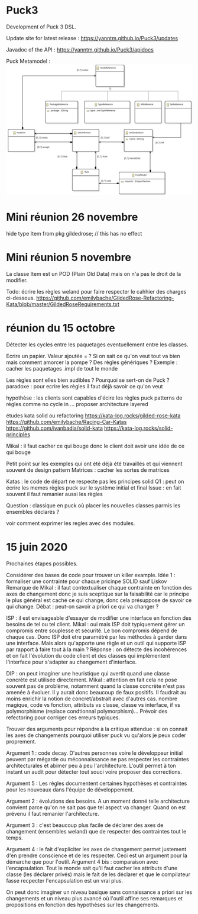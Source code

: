 # Puck3
Development of Puck 3 DSL.

Update site for latest release : https://yanntm.github.io/Puck3/updates

Javadoc of the API : https://yanntm.github.io/Puck3/apidocs

Puck Metamodel : ![Metamodel](metamodel.jpg)

# Mini réunion 26 novembre
hide type Item  from pkg gildedrose; // this has no effect




# Mini réunion 5 novembre
La classe Item est un POD (Plain Old Data) mais on n'a pas le droit de la modifier.

Todo: écrire les règles weland pour faire respecter le cahhier des charges ci-dessous.
https://github.com/emilybache/GildedRose-Refactoring-Kata/blob/master/GildedRoseRequirements.txt


# réunion du 15 octobre

Détecter les cycles entre les paquetages eventuellement entre les classes.

Ecrire un papier. Valeur ajoutée = ?
Si on sait ce qu'on veut tout va bien mais comment amorcer la pompe ?
Des règles génériques ?
Exemple : cacher les paquetages .impl de tout le monde

Les règles sont elles bien audibles ?
Pourquoi se sert-on de Puck ?
paradoxe : pour ecrire les règles il faut déjà savoir ce qu'on veut

hypothèse : les clients sont capables d'écire les règles puck
patterns de règles  comme no cycle in ...
proposer architecture layered

études kata solid ou refactoring
https://kata-log.rocks/gilded-rose-kata
https://github.com/emilybache/Racing-Car-Katas
https://github.com/ivanbadia/solid-kata
https://kata-log.rocks/solid-principles

Mikal : il faut cacher ce qui bouge donc le client doit avoir une idée de ce qui bouge

Petit point sur les exemples qui ont été déjà été travaillés et qui viennent souvent de design pattern
Matrices : cacher les sortes de matrices

Katas : le code de départ ne respecte pas les principes solid
Q1 : peut on écrire les memes règles puck sur le système initial et final
Issue : en fait souvent il faut remanier aussi les règles

Question : classique en puck où placer les nouvelles classes parmis les ensembles déclarés ?

voir comment exprimer les regles avec des modules.




# 15 juin 2020
Prochaines étapes possibles.

Considérer des bases de code pour trouver un killer example.
Idée 1 : formaliser une contrainte pour chaque pricinpe SOLID sauf Liskov 
Remarque de Mikal : il faut contextualiser chaque contrainte en fonction des axes de changement donc je suis sceptique sur la faisabilité car le principe le plus général est caché ce qui change, donc cela présuppose de savoir ce qui change.
Débat : peut-on savoir a priori ce qui va changer ?

ISP : il est envisageable d'essayer de modifier une interface en fonction des besoins de tel ou tel client.
Mikal : oui mais ISP doit typiquement gérer un compromis entre souplesse et sécurité. Le bon compromis dépend de chaque cas.
Donc ISP doit etre paramétré par les méthodes à garder dans une interface. Mais alors qu'apporte une règle et un outil qui supporte ISP par rapport à faire tout à la main ?
Réponse : on détecte des incohérences et on fait l'évolution du code client et des classes qui implémentent l'interface pour s'adapter au changement d'interface.

DIP : on peut imaginer une heuristique qui avertit quand une classe concrète est utilisée directement.
Mikal : attention en fait cela ne pose souvent pas de problème, notamment quand la classe concrète n'est pas amenée à évoluer.
Il y aurait donc beaucoup de faux positifs.
Il faudrait au moins enrichir la notion de concret/abstrait avec d'autres cas. nombre magique, code vs fonction, attributs vs classe, classe vs interface, if vs polymorphisme (replace condtionnal polymorphism)...
Prévoir des refectoring pour corriger ces erreurs typiques.


Trouver des arguments pour répondre à la critique attendue : si on connait les axes de changements pourquoi utiliser puck vu qu'alors je peux coder proprement.

Argument 1 : code decay. D'autres personnes voire le développeur initial peuvent par mégarde ou méconnaissance ne pas respecter les contraintes architecturales et abimer peu à peu l'architecture. L'outil permet à ton instant un audit pour détecter tout souci voire proposer des corrections. 

Argument 5 : Les règles documentent certaines hypothèses et contraintes pour les nouveaux dans l'équipe de développement.

Argument 2 : évolutions des besoins. A un moment donné telle architecture convient parce qu'on ne sait pas que tel aspect va changer. Quand on est prévenu il faut remanier l'architecture.

Argument 3 : c'est beaucoup plus facile de déclarer des axes de changement (ensembles weland) que de respecter des contraintes tout le temps.

Argument 4 : le fait d'expliciter les axes de changement permet justement d'en prendre conscience et de les respecter. Ceci est un argument pour la démarche que pour l'outil. 
Argument 4 bis : comparaison avec l'encapsulation. Tout le monde sait qu'il faut cacher les attributs d'une classe (les déclarer privés) mais le fait de les déclarer et que le compilateur fasse recpecter l'encapsulation est un vrai plus.

On peut donc imaginer un niveau basique sans connaissance a priori sur les changements et un niveau plus avancé où l'outil affine ses remarques et propositions en fonction des hypothèses sur les changements.

